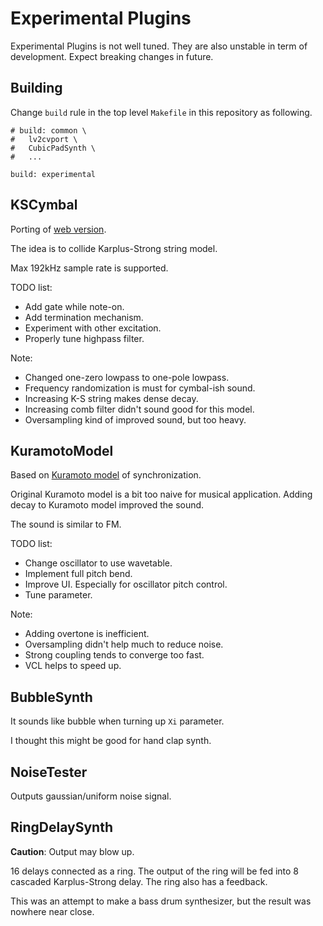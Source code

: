 # Experimental Plugins
Experimental Plugins is not well tuned. They are also unstable in term of development. Expect breaking changes in future.

## Building
Change `build` rule in the top level `Makefile` in this repository as following.

```make
# build: common \
# 	lv2cvport \
# 	CubicPadSynth \
#   ...

build: experimental
```

## KSCymbal
Porting of [web version](https://ryukau.github.io/KSCymbal/).

The idea is to collide Karplus-Strong string model.

Max 192kHz sample rate is supported.

TODO list:
- Add gate while note-on.
- Add termination mechanism.
- Experiment with other excitation.
- Properly tune highpass filter.

Note:
- Changed one-zero lowpass to one-pole lowpass.
- Frequency randomization is must for cymbal-ish sound.
- Increasing K-S string makes dense decay.
- Increasing comb filter didn't sound good for this model.
- Oversampling kind of improved sound, but too heavy.

## KuramotoModel
Based on [Kuramoto model](https://en.wikipedia.org/wiki/Kuramoto_model) of synchronization.

Original Kuramoto model is a bit too naive for musical application. Adding decay to Kuramoto model improved the sound.

The sound is similar to FM.

TODO list:
- Change oscillator to use wavetable.
- Implement full pitch bend.
- Improve UI. Especially for oscillator pitch control.
- Tune parameter.

Note:
- Adding overtone is inefficient.
- Oversampling didn't help much to reduce noise.
- Strong coupling tends to converge too fast.
- VCL helps to speed up.

## BubbleSynth
It sounds like bubble when turning up `Xi` parameter.

I thought this might be good for hand clap synth.

## NoiseTester
Outputs gaussian/uniform noise signal.

## RingDelaySynth
**Caution**: Output may blow up.

16 delays connected as a ring. The output of the ring will be fed into 8 cascaded Karplus-Strong delay. The ring also has a feedback.

This was an attempt to make a bass drum synthesizer, but the result was nowhere near close.
